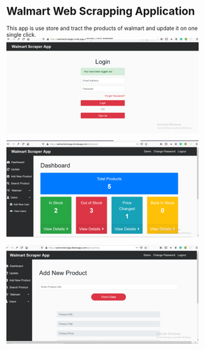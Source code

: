 # Walmart Web Scrapping Application

 This app is use store and tract the products of walmart and update it on one single click.
  <br>
      <img src="images/LOGIN.png" height="50%" width="100%">
      <br><br>
      <img src="images/home2.png" height="50%" width="100%">
      <br><br>
      <img src="images/ADD.png" height="50%" width="100%">
